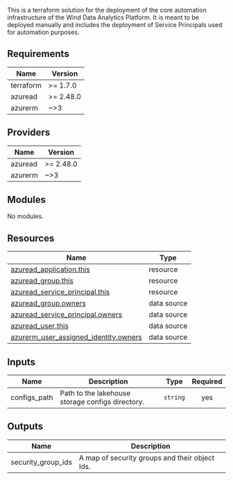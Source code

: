 This is a terraform solution for the deployment of the core automation
infrastructure of the Wind Data Analytics Platform. It is meant to be deployed
manually and includes the deployment of Service Principals used for automation
purposes.

## Requirements

| Name | Version |
|------|---------|
| terraform | >= 1.7.0 |
| azuread | >= 2.48.0 |
| azurerm | ~>3 |

## Providers

| Name | Version |
|------|---------|
| azuread | >= 2.48.0 |
| azurerm | ~>3 |

## Modules

No modules.

## Resources

| Name | Type |
|------|------|
| [azuread_application.this](https://registry.terraform.io/providers/hashicorp/azuread/latest/docs/resources/application) | resource |
| [azuread_group.this](https://registry.terraform.io/providers/hashicorp/azuread/latest/docs/resources/group) | resource |
| [azuread_service_principal.this](https://registry.terraform.io/providers/hashicorp/azuread/latest/docs/resources/service_principal) | resource |
| [azuread_group.owners](https://registry.terraform.io/providers/hashicorp/azuread/latest/docs/data-sources/group) | data source |
| [azuread_service_principal.owners](https://registry.terraform.io/providers/hashicorp/azuread/latest/docs/data-sources/service_principal) | data source |
| [azuread_user.this](https://registry.terraform.io/providers/hashicorp/azuread/latest/docs/data-sources/user) | data source |
| [azurerm_user_assigned_identity.owners](https://registry.terraform.io/providers/hashicorp/azurerm/latest/docs/data-sources/user_assigned_identity) | data source |

## Inputs

| Name | Description | Type | Required |
|------|-------------|------|:--------:|
| configs\_path | Path to the lakehouse storage configs directory. | `string` | yes |

## Outputs

| Name | Description |
|------|-------------|
| security\_group\_ids | A map of security groups and their object Ids. |
